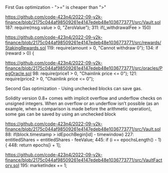 First Gas optimization - ">=" is cheaper than ">"

https://github.com/code-423n4/2022-09-y2k-finance/blob/2175c044af98509261e4147edeb48e1036773771/src/Vault.sol
187: require(msg.value > 0, "ZeroValue");
311: if(_withdrawalFee > 150)

https://github.com/code-423n4/2022-09-y2k-finance/blob/2175c044af98509261e4147edeb48e1036773771/src/rewards/StakingRewards.sol
119: require(amount > 0, "Cannot withdraw 0");
134: if (reward > 0) {

https://github.com/code-423n4/2022-09-y2k-finance/blob/2175c044af98509261e4147edeb48e1036773771/src/oracles/PegOracle.sol
98: require(price1 > 0, "Chainlink price <= 0");
121: require(price2 > 0, "Chainlink price <= 0");

Second Gas optimization - Using unchecked blocks can save gas.

Solidity version 0.8+ comes with implicit overflow and underflow checks on unsigned integers. When an overflow or an underflow isn’t possible (as an example, when a comparison is made before the arithmetic operation), some gas can be saved by using an unchecked block

https://github.com/code-423n4/2022-09-y2k-finance/blob/2175c044af98509261e4147edeb48e1036773771/src/Vault.sol
88: if(block.timestamp > idEpochBegin[id] - timewindow)
227: entitledShares = entitledShares - feeValue;
445: if (i == epochsLength() - 1) {
448: return epochs[i + 1];

https://github.com/code-423n4/2022-09-y2k-finance/blob/2175c044af98509261e4147edeb48e1036773771/src/VaultFactory.sol
195: marketIndex += 1;
